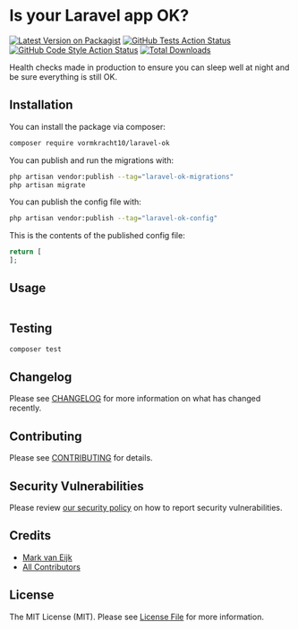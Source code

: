 # Is your Laravel app OK?

[![Latest Version on Packagist](https://img.shields.io/packagist/v/vormkracht10/laravel-ok.svg?style=flat-square)](https://packagist.org/packages/vormkracht10/laravel-ok)
[![GitHub Tests Action Status](https://img.shields.io/github/actions/workflow/status/vormkracht10/laravel-ok/run-tests.yml?branch=main&label=tests&style=flat-square)](https://github.com/vormkracht10/laravel-ok/actions?query=workflow%3Arun-tests+branch%3Amain)
[![GitHub Code Style Action Status](https://img.shields.io/github/actions/workflow/status/vormkracht10/laravel-ok/fix-php-code-style-issues.yml?branch=main&label=code%20style&style=flat-square)](https://github.com/vormkracht10/laravel-ok/actions?query=workflow%3A"Fix+PHP+code+style+issues"+branch%3Amain)
[![Total Downloads](https://img.shields.io/packagist/dt/vormkracht10/laravel-ok.svg?style=flat-square)](https://packagist.org/packages/vormkracht10/laravel-ok)

Health checks made in production to ensure you can sleep well at night and be sure everything is still OK.

## Installation

You can install the package via composer:

```bash
composer require vormkracht10/laravel-ok
```

You can publish and run the migrations with:

```bash
php artisan vendor:publish --tag="laravel-ok-migrations"
php artisan migrate
```

You can publish the config file with:

```bash
php artisan vendor:publish --tag="laravel-ok-config"
```

This is the contents of the published config file:

```php
return [
];
```

## Usage

```php

```

## Testing

```bash
composer test
```

## Changelog

Please see [CHANGELOG](CHANGELOG.md) for more information on what has changed recently.

## Contributing

Please see [CONTRIBUTING](CONTRIBUTING.md) for details.

## Security Vulnerabilities

Please review [our security policy](../../security/policy) on how to report security vulnerabilities.

## Credits

-   [Mark van Eijk](https://github.com/markvaneijk)
-   [All Contributors](../../contributors)

## License

The MIT License (MIT). Please see [License File](LICENSE.md) for more information.
